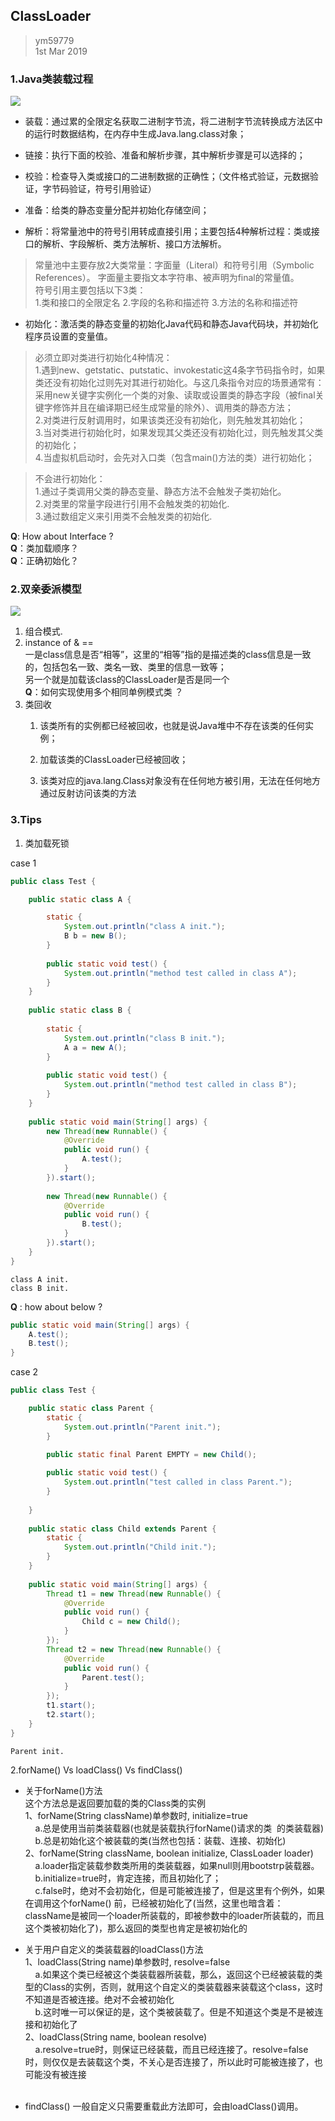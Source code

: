 
## ClassLoader
> ym59779  
> 1st Mar 2019

### 1.Java类装载过程

![](https://images2015.cnblogs.com/blog/809371/201608/809371-20160831162844230-2019325734.jpg)

* 装载：通过累的全限定名获取二进制字节流，将二进制字节流转换成方法区中的运行时数据结构，在内存中生成Java.lang.class对象； 

* 链接：执行下面的校验、准备和解析步骤，其中解析步骤是可以选择的； 
 * 校验：检查导入类或接口的二进制数据的正确性；（文件格式验证，元数据验证，字节码验证，符号引用验证） 

 * 准备：给类的静态变量分配并初始化存储空间； 

 * 解析：将常量池中的符号引用转成直接引用；主要包括4种解析过程：类或接口的解析、字段解析、类方法解析、接口方法解析。
 >常量池中主要存放2大类常量：字面量（Literal）和符号引用（Symbolic References）。
字面量主要指文本字符串、被声明为final的常量值。  
符号引用主要包括以下3类：  
> 1.类和接口的全限定名
> 2.字段的名称和描述符
> 3.方法的名称和描述符

* 初始化：激活类的静态变量的初始化Java代码和静态Java代码块，并初始化程序员设置的变量值。

> 必须立即对类进行初始化4种情况：  
> 1.遇到new、getstatic、putstatic、invokestatic这4条字节码指令时，如果类还没有初始化过则先对其进行初始化。与这几条指令对应的场景通常有：采用new关键字实例化一个类的对象、读取或设置类的静态字段（被final关键字修饰并且在编译期已经生成常量的除外）、调用类的静态方法；   
2.对类进行反射调用时，如果该类还没有初始化，则先触发其初始化；  
3.当对类进行初始化时，如果发现其父类还没有初始化过，则先触发其父类的初始化；  
4.当虚拟机启动时，会先对入口类（包含main()方法的类）进行初始化；


> 不会进行初始化：  
> 1.通过子类调用父类的静态变量、静态方法不会触发子类初始化。  
> 2.对类里的常量字段进行引用不会触发类的初始化.   
> 3.通过数组定义来引用类不会触发类的初始化. 

**Q**: How about Interface ?  
**Q**：类加载顺序？  
**Q**：正确初始化？

### 2.双亲委派模型
![](https://upload-images.jianshu.io/upload_images/5955727-6178fd65e0c340e5.jpg)

1. 组合模式.
2. instance of & ==  
一是class信息是否“相等”，这里的“相等”指的是描述类的class信息是一致的，包括包名一致、类名一致、类里的信息一致等；  
另一个就是加载该class的ClassLoader是否是同一个   
**Q**：如何实现使用多个相同单例模式类 ？
3. 类回收
	1. 该类所有的实例都已经被回收，也就是说Java堆中不存在该类的任何实例；

	2. 加载该类的ClassLoader已经被回收；

	3. 该类对应的java.lang.Class对象没有在任何地方被引用，无法在任何地方通过反射访问该类的方法

### 3.Tips
1. 类加载死锁
 
 
case 1

``` java
public class Test { 

    public static class A {

        static {
            System.out.println("class A init.");
            B b = new B();
        }   
        
        public static void test() {
            System.out.println("method test called in class A");
        }
    }
    
    public static class B {
        
        static {
            System.out.println("class B init.");
            A a = new A();
        }
        
        public static void test() {
            System.out.println("method test called in class B");
        }
    }
    
    public static void main(String[] args) {
        new Thread(new Runnable() {
            @Override
            public void run() {
                A.test();
            }       
        }).start();
            
        new Thread(new Runnable() {
            @Override
            public void run() {
                B.test();
            }       
        }).start();
    }   
}
```

```
class A init.
class B init.
```

**Q** : how about below ?

``` java
public static void main(String[] args) {
    A.test();
    B.test();
}
```

case 2

``` java
public class Test { 

    public static class Parent {
        static {
            System.out.println("Parent init.");
        }

        public static final Parent EMPTY = new Child();
        
        public static void test() {
            System.out.println("test called in class Parent.");
        }
        
    }
    
    public static class Child extends Parent {      
        static {
            System.out.println("Child init.");
        }
    }
    
    public static void main(String[] args) {
        Thread t1 = new Thread(new Runnable() {
            @Override
            public void run() {
                Child c = new Child();
            }       
        });
        Thread t2 = new Thread(new Runnable() {
            @Override
            public void run() {
                Parent.test();
            }       
        });
        t1.start();
        t2.start();
    }   
}
```
```
Parent init.
```

2.forName() Vs loadClass() Vs findClass()

* 关于forName()方法  
这个方法总是返回要加载的类的Class类的实例  
1、forName(String className)单参数时, initialize=true  
    a.总是使用当前类装载器(也就是装载执行forName()请求的类  的类装载器)  
    b.总是初始化这个被装载的类(当然也包括：装载、连接、初始化)  
2、forName(String className, boolean initialize, ClassLoader loader)  
    a.loader指定装载参数类所用的类装载器，如果null则用bootstrp装载器。  
    b.initialize=true时，肯定连接，而且初始化了；  
    c.false时，绝对不会初始化，但是可能被连接了，但是这里有个例外，如果在调用这个forName()  前，已经被初始化了(当然，这里也暗含着：className是被同一个loader所装载的，即被参数中的loader所装载的，而且这个类被初始化了)，那么返回的类型也肯定是被初始化的  

* 关于用户自定义的类装载器的loadClass()方法  
1、loadClass(String name)单参数时, resolve=false  
    a.如果这个类已经被这个类装载器所装载，那么，返回这个已经被装载的类型的Class的实例，否则，就用这个自定义的类装载器来装载这个class，这时不知道是否被连接。绝对不会被初始化  
    b.这时唯一可以保证的是，这个类被装载了。但是不知道这个类是不是被连接和初始化了  
2、loadClass(String name, boolean resolve)  
    a.resolve=true时，则保证已经装载，而且已经连接了。resolve=false时，则仅仅是去装载这个类，不关心是否连接了，所以此时可能被连接了，也可能没有被连接    
        
* findClass() 一般自定义只需要重载此方法即可，会由loadClass()调用。
